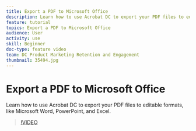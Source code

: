 ```yaml
---
title: Export a PDF to Microsoft Office
description: Learn how to use Acrobat DC to export your PDF files to editable formats
feature: tutorial
topics: Export a PDF to Microsoft Office
audience: User
activity: use
skill: Beginner
doc-type: feature video
team: DC Product Marketing Retention and Engagement
thumbnail: 35494.jpg
---
```


# Export a PDF to Microsoft Office

Learn how to use Acrobat DC to export your PDF files to editable formats, like Microsoft Word, PowerPoint, and Excel.

>[!VIDEO](https://video.tv.adobe.com/v/35494?hidetitle=true)
